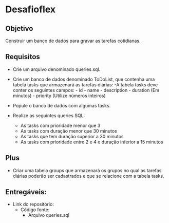 # Desafioflex
## Objetivo
Construir um banco de dados para gravar as tarefas cotidianas.

## Requisitos
- Crie um arquivo denominado queries.sql.
- Crie um banco de dados denominado ToDoList, que contenha uma tabela tasks que armazenará as tarefas diárias:
    -A tabela tasks deve conter os seguintes campos:
        - id
        - name
        - description
        - duration (Em minutos)
        - priority (Utilize números inteiros)

- Popule o banco de dados com algumas tasks.

- Realize as seguintes queries SQL:
    - As tasks com prioridade menor que 3
    - As tasks com duração menor que 30 minutos
    - As tasks que tem duração superior a 30 minutos
    - As tasks com prioridade entre 2 e 4 e duração inferior a 15 minutos


## Plus
- Criar uma tabela groups que armazenará os grupos no qual as tarefas diárias poderão ser cadastrados e que se relacione com a tabela tasks.

## Entregáveis:
- Link do repositório: 
    - Código fonte:
        - Arquivo queries.sql
